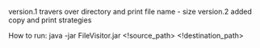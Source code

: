 version.1
travers over directory and print file name - size
version.2
added copy and print strategies

How to run:
java -jar FileVisitor.jar <!source_path> <!destination_path>
 
